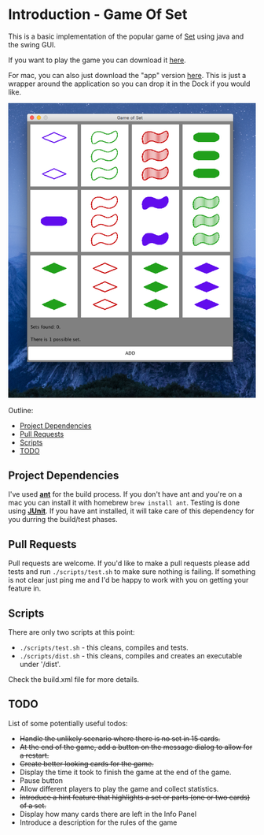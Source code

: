 # Introduction - Game Of Set
This is a basic implementation of the popular game of [Set](https://goo.gl/uyBVMl) using java and the swing GUI.

If you want to play the game you can download it [here](https://github.com/mlpinit/GameOfSet/blob/master/dist/GameOfSet-20170701.jar).

For mac, you can also just download the "app" version [here](https://github.com/mlpinit/GameOfSet/blob/master/GameOfSet.zip). This is just a wrapper around the application so you can drop it in the Dock if you would like.

![Game Of Set Screenshot](/screenshot.png)

Outline:

* [Project Dependencies](#project-dependencies)
* [Pull Requests](#pull-requests)
* [Scripts](#scripts)
* [TODO](#todo)

## Project Dependencies
 
I've used **[ant](http://ant.apache.org/)** for the build process. If you don't have ant and you're on a mac you can install it with homebrew ``brew install ant``. Testing is done using **[JUnit](http://junit.org/junit4/)**. If you have ant installed, it will take care of this dependency for you durring the build/test phases.

## Pull Requests

Pull requests are welcome. If you'd like to make a pull requests please add tests and run ``./scripts/test.sh`` to make sure nothing is failing. If something is not clear just ping me and I'd be happy to work with you on getting your feature in.

## Scripts

There are only two scripts at this point: 

* ``./scripts/test.sh`` - this cleans, compiles and tests.
* ``./scripts/dist.sh`` - this cleans, compiles and creates an executable under '/dist'.

Check the build.xml file for more details.

## TODO

List of some potentially useful todos:

* ~~Handle the unlikely scenario where there is no set in 15 cards.~~
* ~~At the end of the game, add a button on the message dialog to allow for a
  restart.~~
* ~~Create better looking cards for the game.~~
* Display the time it took to finish the game at the end of the game.
* Pause button
* Allow different players to play the game and collect statistics.
* ~~Introduce a hint feature that highlights a set or parts (one or two cards) of a set.~~
* Display how many cards there are left in the Info Panel
* Introduce a description for the rules of the game

